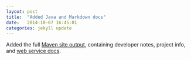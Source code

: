 ```yaml
---
layout: post
title:  "Added Java and Markdown docs"
date:   2014-10-07 16:45:01
categories: jekyll update
---
```


Added the full [Maven site output](docs/api/ehri-rest), containing developer notes, project info, and
[web service docs](ehri-rest/ehri-extension/wsdocs/index.html).
